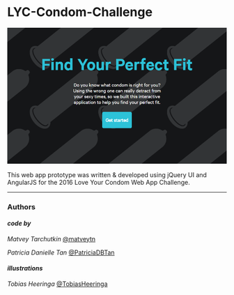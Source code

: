 # LYC-Condom-Challenge

![alt text](media/readmeScreenshot.png "Main screen screenshot")

This web app prototype was written & developed using jQuery UI and AngularJS for the 2016 Love Your Condom Web App Challenge.

----------------

### Authors

#### *code by*
*Matvey Tarchutkin*
[@matveytn](https://twitter.com/matveytn)

*Patricia Danielle Tan*
[@PatriciaDBTan](https://twitter.com/PatriciaDBTan)

#### *illustrations*
*Tobias Heeringa*
[@TobiasHeeringa](https://twitter.com/TobiasHeeringa)